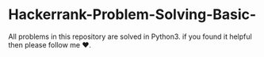 # Hackerrank-Problem-Solving-Basic-
All problems in this repository are solved in Python3.
if you found it helpful then please follow me ❤.
